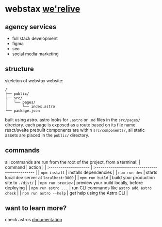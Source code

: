 # webstax [we'relive](https://main--webstaxx.netlify.app/)
## agency services
- full stack development
- figma 
- seo
- social media marketing

## structure
skeleton of webstax website:
```
/
├── public/
├── src/
│   └── pages/
│       └── index.astro
└── package.json
```
built using astro.
astro looks for `.astro` or `.md` files in the `src/pages/` directory. 
each page is exposed as a route based on its file name.
react/svelte prebuilt components are within `src/components/`,
all static assets are placed in the `public/` directory.

## commands
all commands are run from the root of the project, from a terminal:
| command                | action                                           |
| :--------------------- | :----------------------------------------------- |
| `npm install`          | installs dependencies                            |
| `npm run dev`          | starts local dev server at `localhost:3000`      |
| `npm run build`        | build your production site to `./dist/`          |
| `npm run preview`      | preview your build locally, before deploying     |
| `npm run astro ...`    | run CLI commands like `astro add`, `astro check` |
| `npm run astro --help` | get help using the Astro CLI                     |

## want to learn more?
check astros [documentation](https://docs.astro.build)
